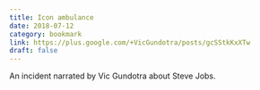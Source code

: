 ```yaml
---
title: Icon ambulance
date: 2018-07-12
category: bookmark
link: https://plus.google.com/+VicGundotra/posts/gcSStkKxXTw
draft: false
---
```


An incident narrated by Vic Gundotra about Steve Jobs.